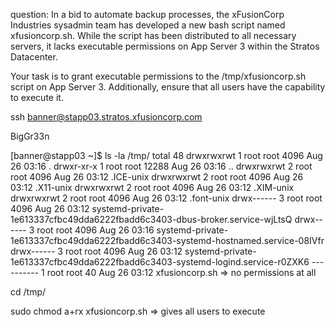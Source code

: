question:
In a bid to automate backup processes, the xFusionCorp Industries sysadmin team has developed a new bash script named xfusioncorp.sh. While the script has been distributed to all necessary servers, it lacks executable permissions on App Server 3 within the Stratos Datacenter.



Your task is to grant executable permissions to the /tmp/xfusioncorp.sh script on App Server 3. Additionally, ensure that all users have the capability to execute it.



ssh banner@stapp03.stratos.xfusioncorp.com

BigGr33n

[banner@stapp03 ~]$ ls -la /tmp/
total 48
drwxrwxrwt 1 root root  4096 Aug 26 03:16 .
drwxr-xr-x 1 root root 12288 Aug 26 03:16 ..
drwxrwxrwt 2 root root  4096 Aug 26 03:12 .ICE-unix
drwxrwxrwt 2 root root  4096 Aug 26 03:12 .X11-unix
drwxrwxrwt 2 root root  4096 Aug 26 03:12 .XIM-unix
drwxrwxrwt 2 root root  4096 Aug 26 03:12 .font-unix
drwx------ 3 root root  4096 Aug 26 03:12 systemd-private-1e613337cfbc49dda6222fbadd6c3403-dbus-broker.service-wjLtsQ
drwx------ 3 root root  4096 Aug 26 03:16 systemd-private-1e613337cfbc49dda6222fbadd6c3403-systemd-hostnamed.service-08IVfr
drwx------ 3 root root  4096 Aug 26 03:12 systemd-private-1e613337cfbc49dda6222fbadd6c3403-systemd-logind.service-r0ZXK6
---------- 1 root root    40 Aug 26 03:12 xfusioncorp.sh => no permissions at all

cd /tmp/

sudo chmod a+rx xfusioncorp.sh  => gives all users to execute
